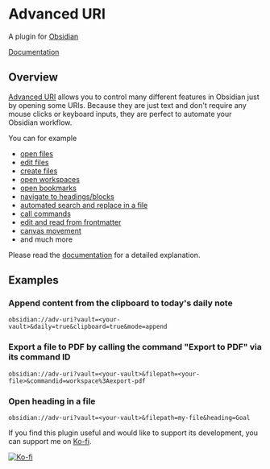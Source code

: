 # Advanced URI

A plugin for [Obsidian](https://obsidian.md)

[Documentation](https://publish.obsidian.md/advanced-uri-doc)

## Overview

[Advanced URI](https://github.com/Vinzent03/obsidian-advanced-uri) allows you to control many different features in Obsidian just by opening some URIs. Because they are just text and don't require any mouse clicks or keyboard inputs, they are perfect to automate your Obsidian workflow.

You can for example 
- [open files](https://publish.obsidian.md/advanced-uri-doc/Actions/Navigation)
- [edit files](https://publish.obsidian.md/advanced-uri-doc/Actions/Writing)
- [create files](https://publish.obsidian.md/advanced-uri-doc/Actions/Writing)
- [open workspaces](https://publish.obsidian.md/advanced-uri-doc/Actions/Navigation)
- [open bookmarks](https://publish.obsidian.md/advanced-uri-doc/Actions/Bookmarks)
- [navigate to headings/blocks](https://publish.obsidian.md/advanced-uri-doc/Actions/Navigation)
- [automated search and replace in a file](https://publish.obsidian.md/advanced-uri-doc/Actions/Search)
- [call commands](https://publish.obsidian.md/advanced-uri-doc/Actions/Commands)
- [edit and read from frontmatter](https://publish.obsidian.md/advanced-uri-doc/actions/frontmatter)
- [canvas movement](https://publish.obsidian.md/advanced-uri-doc/actions/canvas)
- and much more

Please read the [documentation](https://publish.obsidian.md/advanced-uri-doc) for a detailed explanation.

## Examples

### Append content from the clipboard to today's daily note
```uri
obsidian://adv-uri?vault=<your-vault>&daily=true&clipboard=true&mode=append
```

### Export a file to PDF by calling the command "Export to PDF" via its command ID
```uri
obsidian://adv-uri?vault=<your-vault>&filepath=<your-file>&commandid=workspace%3Aexport-pdf
```

### Open heading in a file
```uri
obsidian://adv-uri?vault=<your-vault>&filepath=my-file&heading=Goal
```

If you find this plugin useful and would like to support its development, you can support me on [Ko-fi](https://Ko-fi.com/Vinzent).

[![Ko-fi](https://ko-fi.com/img/githubbutton_sm.svg)](https://ko-fi.com/F1F195IQ5)
